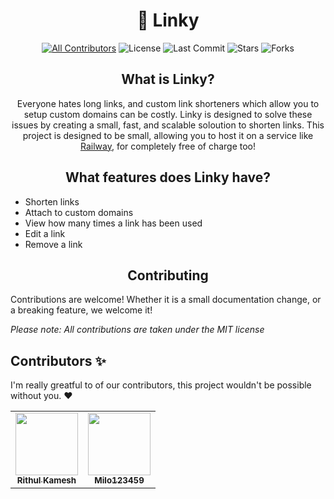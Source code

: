 <h1 align='center'>🔗 Linky</h1>

<div align='center'> 

[![All Contributors](https://img.shields.io/badge/all_contributors-2-orange.svg?style=for-the-badge)](#contributors-)
![License](https://img.shields.io/github/license/rithulkamesh/linky?label=License&style=for-the-badge)
![Last Commit](https://img.shields.io/github/last-commit/rithulkamesh/linky?label=Last%20Commit&style=for-the-badge)
![Stars](https://img.shields.io/github/stars/rithulkamesh/linky?style=for-the-badge)
![Forks](https://img.shields.io/github/forks/rithulkamesh/linky?style=for-the-badge)
<div align='center'>  

## What is Linky?

Everyone hates long links, and custom link shorteners which allow you to setup custom domains can be costly. Linky is designed to solve these issues by creating a small, fast, and scalable soloution to shorten links. This project is designed to be small, allowing you to host it on a service like [Railway](https://railway.app), for completely free of charge too!

<div align='center'>  

## What features does Linky have?

<div align='left'>

- Shorten links
- Attach to custom domains
- View how many times a link has been used
- Edit a link
- Remove a link

<div align='center'>  

## Contributing

<div align='left'>

Contributions are welcome! Whether it is a small documentation change, or a breaking feature, we welcome it! 

*Please note: All contributions are taken under the MIT license*

## Contributors ✨

I'm really greatful to of our contributors, this project wouldn't be possible without you. ♥

<div align="center">
<table>
  <tr>
    <td align="center"><a href="http://rithulk.me"><img src="https://polywork-production.imgix.net/bdw6h3awciwfje5y2939rzvjc3c4?ixlib=rails-4.2.0&w=128&h=128&fit=crop&auto=format" width="100px;" alt=""/><br /><sub><b>Rithul Kamesh</b></sub></a><br /></td>
        <td align="center"><a href="http://github.com/Milo123459"><img src="https://avatars.githubusercontent.com/u/50248166?v=4" width="100px;" alt=""/><br /><sub><b>Milo123459</b></sub></a><br /></td>
    </tr>
</table>
</div>
